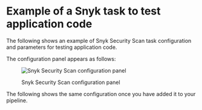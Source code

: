# Example of a Snyk task to test application code

The following shows an example of Snyk Security Scan task configuration and parameters for testing application code.

The configuration panel appears as follows:

<figure><img src="../../../.gitbook/assets/Screenshot 2023-11-15 at 3.44.39 PM.png" alt="Snyk Security Scan configuration panel"><figcaption><p>Snyk Security Scan configuration panel</p></figcaption></figure>

The following shows the same configuration once you have added it to your pipeline.

<figure><img src="../../../.gitbook/assets/Screenshot 2023-11-15 at 4.24.35 PM.png" alt=""><figcaption></figcaption></figure>
